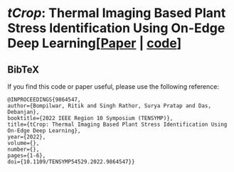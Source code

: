 # _tCrop_: Thermal Imaging Based Plant Stress Identification Using On-Edge Deep Learning[[Paper](https://ieeexplore.ieee.org/abstract/document/9864547) | [code](https://github.com/RITIK-12/tCrop)]

## BibTeX

If you find this code or paper useful, please use the following reference:

```
@INPROCEEDINGS{9864547,  
author={Bompilwar, Ritik and Singh Rathor, Surya Pratap and Das, Debanjan},  
booktitle={2022 IEEE Region 10 Symposium (TENSYMP)},   
title={tCrop: Thermal Imaging Based Plant Stress Identification Using On-Edge Deep Learning},   
year={2022},  
volume={},  
number={},  
pages={1-6},  
doi={10.1109/TENSYMP54529.2022.9864547}}
```
